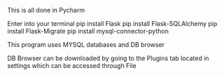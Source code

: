 This is all done in Pycharm

Enter into your terminal
pip install Flask
pip install Flask-SQLAlchemy
pip install Flask-Migrate
pip install mysql-connector-python

This program uses MYSQL databases
and DB browser

DB Browser can be downloaded by going to the Plugins tab located in settings which can be accessed through File
